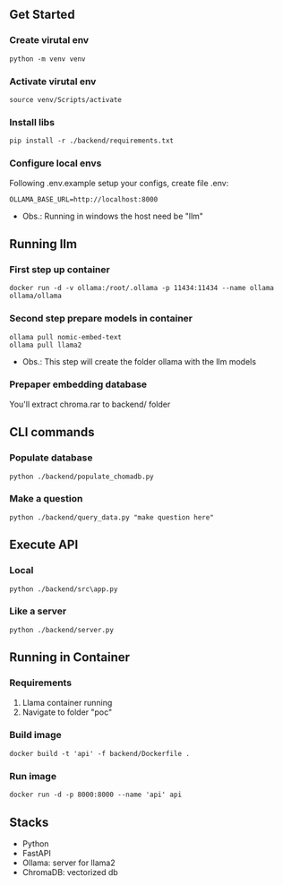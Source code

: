 ## Get Started

### Create virutal env
```python -m venv venv```

### Activate virutal env
```source venv/Scripts/activate```

### Install libs
```pip install -r ./backend/requirements.txt```

### Configure local envs
Following .env.example setup your configs, create file .env:
```
OLLAMA_BASE_URL=http://localhost:8000
```

* Obs.: Running in windows the host need be "llm"

## Running llm

### First step up container
```
docker run -d -v ollama:/root/.ollama -p 11434:11434 --name ollama ollama/ollama
```

### Second step prepare models in container
```
ollama pull nomic-embed-text
ollama pull llama2
```
* Obs.: This step will create the folder ollama with the llm models

### Prepaper embedding database

You'll extract chroma.rar to backend/ folder

## CLI commands

### Populate database
```python ./backend/populate_chomadb.py```

### Make a question
```python ./backend/query_data.py "make question here"```

## Execute API

### Local
```python ./backend/src\app.py```

### Like a server
```python ./backend/server.py```

## Running in Container

### Requirements
1. Llama container running
2. Navigate to folder "poc"

### Build image
```docker build -t 'api' -f backend/Dockerfile .```

### Run image
```docker run -d -p 8000:8000 --name 'api' api```

## Stacks

- Python
- FastAPI
- Ollama: server for llama2
- ChromaDB: vectorized db
